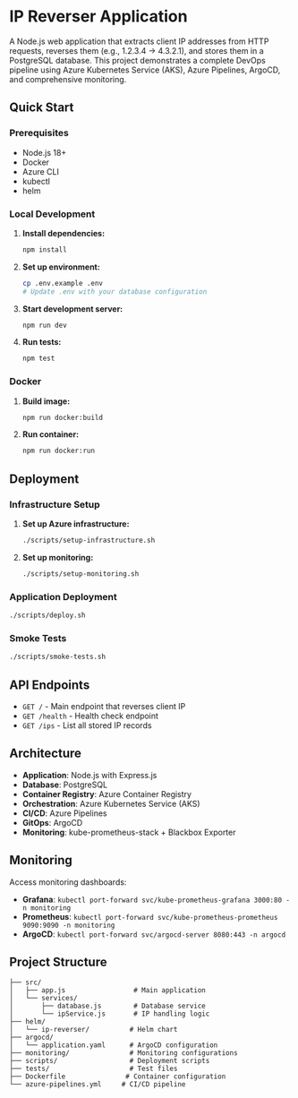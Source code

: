 # IP Reverser Application

A Node.js web application that extracts client IP addresses from HTTP requests, reverses them (e.g., 1.2.3.4 → 4.3.2.1), and stores them in a PostgreSQL database. This project demonstrates a complete DevOps pipeline using Azure Kubernetes Service (AKS), Azure Pipelines, ArgoCD, and comprehensive monitoring.

## Quick Start

### Prerequisites
- Node.js 18+
- Docker
- Azure CLI
- kubectl
- helm

### Local Development

1. **Install dependencies:**
   ```bash
   npm install
   ```

2. **Set up environment:**
   ```bash
   cp .env.example .env
   # Update .env with your database configuration
   ```

3. **Start development server:**
   ```bash
   npm run dev
   ```

4. **Run tests:**
   ```bash
   npm test
   ```

### Docker

1. **Build image:**
   ```bash
   npm run docker:build
   ```

2. **Run container:**
   ```bash
   npm run docker:run
   ```

## Deployment

### Infrastructure Setup

1. **Set up Azure infrastructure:**
   ```bash
   ./scripts/setup-infrastructure.sh
   ```

2. **Set up monitoring:**
   ```bash
   ./scripts/setup-monitoring.sh
   ```

### Application Deployment

```bash
./scripts/deploy.sh
```

### Smoke Tests

```bash
./scripts/smoke-tests.sh
```

## API Endpoints

- `GET /` - Main endpoint that reverses client IP
- `GET /health` - Health check endpoint
- `GET /ips` - List all stored IP records

## Architecture

- **Application**: Node.js with Express.js
- **Database**: PostgreSQL
- **Container Registry**: Azure Container Registry
- **Orchestration**: Azure Kubernetes Service (AKS)
- **CI/CD**: Azure Pipelines
- **GitOps**: ArgoCD
- **Monitoring**: kube-prometheus-stack + Blackbox Exporter

## Monitoring

Access monitoring dashboards:
- **Grafana**: `kubectl port-forward svc/kube-prometheus-grafana 3000:80 -n monitoring`
- **Prometheus**: `kubectl port-forward svc/kube-prometheus-prometheus 9090:9090 -n monitoring`
- **ArgoCD**: `kubectl port-forward svc/argocd-server 8080:443 -n argocd`

## Project Structure

```
├── src/
│   ├── app.js                 # Main application
│   └── services/
│       ├── database.js        # Database service
│       └── ipService.js       # IP handling logic
├── helm/
│   └── ip-reverser/          # Helm chart
├── argocd/
│   └── application.yaml      # ArgoCD configuration
├── monitoring/               # Monitoring configurations
├── scripts/                  # Deployment scripts
├── tests/                    # Test files
├── Dockerfile               # Container configuration
└── azure-pipelines.yml     # CI/CD pipeline
```